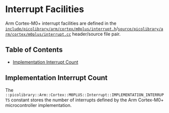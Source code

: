 # Interrupt Facilities
Arm Cortex-M0+ interrupt facilities are defined in the
[`include/picolibrary/arm/cortex/m0plus/interrupt.h`](https://github.com/apcountryman/picolibrary-arm-cortex-m0plus/blob/main/include/picolibrary/arm/cortex/m0plus/interrupt.h)/[`source/picolibrary/arm/cortex/m0plus/interrupt.cc`](https://github.com/apcountryman/picolibrary-arm-cortex-m0plus/blob/main/source/picolibrary/arm/cortex/m0plus/interrupt.cc)
header/source file pair.

## Table of Contents
- [Implementation Interrupt Count](#implementation-interrupt-count)

## Implementation Interrupt Count
The `::picolibrary::Arm::Cortex::M0PLUS::Interrupt::IMPLEMENTATION_INTERRUPTS` constant
stores the number of interrupts defined by the Arm Cortex-M0+ microcontroller
implementation.
